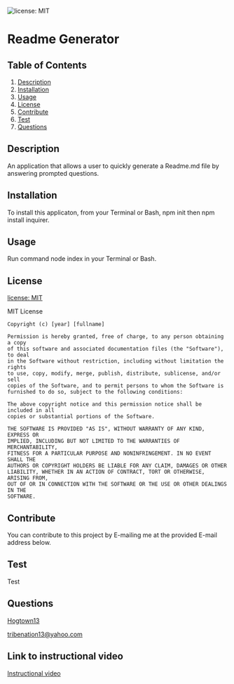 ![license: MIT](https://img.shields.io/badge/License-MIT-yellow.svg) 
  # Readme Generator  

  ## Table of Contents
   1. [Description](#Description)
   2. [Installation](#Installation)
   3. [Usage](#Usage)
   4. [License](#License)
   5. [Contribute](#Contribute)
   6. [Test](#Test)
   7. [Questions](#Questions) 

  ## Description  
  An application that allows a user to quickly generate a Readme.md file by answering prompted questions.  

  ## Installation
  To install this applicaton, from your Terminal or Bash, npm init then npm install inquirer.  

  ## Usage
   Run command node index in your Terminal or Bash.  

  ## License
  [license: MIT](https://choosealicense.com/licenses/mit/)  

  MIT License

    Copyright (c) [year] [fullname]
    
    Permission is hereby granted, free of charge, to any person obtaining a copy
    of this software and associated documentation files (the "Software"), to deal
    in the Software without restriction, including without limitation the rights
    to use, copy, modify, merge, publish, distribute, sublicense, and/or sell
    copies of the Software, and to permit persons to whom the Software is
    furnished to do so, subject to the following conditions:
    
    The above copyright notice and this permission notice shall be included in all
    copies or substantial portions of the Software.
    
    THE SOFTWARE IS PROVIDED "AS IS", WITHOUT WARRANTY OF ANY KIND, EXPRESS OR
    IMPLIED, INCLUDING BUT NOT LIMITED TO THE WARRANTIES OF MERCHANTABILITY,
    FITNESS FOR A PARTICULAR PURPOSE AND NONINFRINGEMENT. IN NO EVENT SHALL THE
    AUTHORS OR COPYRIGHT HOLDERS BE LIABLE FOR ANY CLAIM, DAMAGES OR OTHER
    LIABILITY, WHETHER IN AN ACTION OF CONTRACT, TORT OR OTHERWISE, ARISING FROM,
    OUT OF OR IN CONNECTION WITH THE SOFTWARE OR THE USE OR OTHER DEALINGS IN THE
    SOFTWARE.  

  ## Contribute
  You can contribute to this project by E-mailing me at the provided E-mail address below.  

  ## Test
  Test  

  ## Questions
  [Hogtown13](https://github.com/Hogtown13)  
  
  <tribenation13@yahoo.com>
  
  ## Link to instructional video
  [Instructional video](file:///Users/joshrodeheaver/Downloads/Untitled_%20Apr%203,%202022%208_36%20PM.webm)
